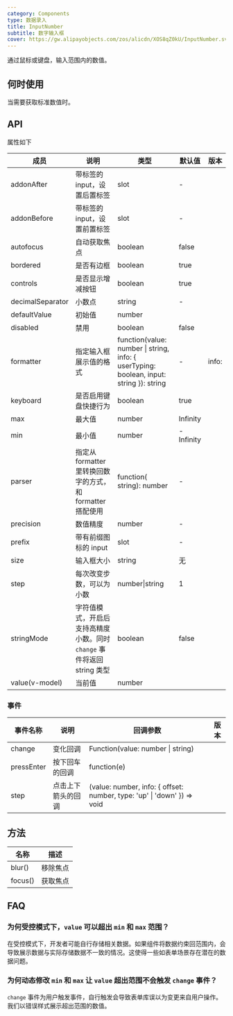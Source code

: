 ```yaml
---
category: Components
type: 数据录入
title: InputNumber
subtitle: 数字输入框
cover: https://gw.alipayobjects.com/zos/alicdn/XOS8qZ0kU/InputNumber.svg
---
```


通过鼠标或键盘，输入范围内的数值。

## 何时使用

当需要获取标准数值时。

## API

属性如下

| 成员 | 说明 | 类型 | 默认值 | 版本 |
| --- | --- | --- | --- | --- |
| addonAfter | 带标签的 input，设置后置标签 | slot | - |  |
| addonBefore | 带标签的 input，设置前置标签 | slot | - |  |
| autofocus | 自动获取焦点 | boolean | false |  |
| bordered | 是否有边框 | boolean | true |  |
| controls | 是否显示增减按钮 | boolean | true |  |
| decimalSeparator | 小数点 | string | - |  |
| defaultValue | 初始值 | number |  |  |
| disabled | 禁用 | boolean | false |  |
| formatter | 指定输入框展示值的格式 | function(value: number \| string, info: { userTyping: boolean, input: string }): string | - | info:  |
| keyboard | 是否启用键盘快捷行为 | boolean | true |  |
| max | 最大值 | number | Infinity |  |
| min | 最小值 | number | -Infinity |  |
| parser | 指定从 formatter 里转换回数字的方式，和 formatter 搭配使用 | function( string): number | - |  |
| precision | 数值精度 | number | - |  |
| prefix | 带有前缀图标的 input | slot | - |  |
| size | 输入框大小 | string | 无 |  |
| step | 每次改变步数，可以为小数 | number\|string | 1 |  |
| stringMode | 字符值模式，开启后支持高精度小数。同时 `change` 事件将返回 string 类型 | boolean | false |  |
| value(v-model) | 当前值 | number |  |  |

### 事件

| 事件名称 | 说明 | 回调参数 | 版本 |
| --- | --- | --- | --- |
| change | 变化回调 | Function(value: number \| string) |  |
| pressEnter | 按下回车的回调 | function(e) |  |
| step | 点击上下箭头的回调 | (value: number, info: { offset: number, type: 'up' \| 'down' }) => void |  |

## 方法

| 名称    | 描述     |
| ------- | -------- |
| blur()  | 移除焦点 |
| focus() | 获取焦点 |

## FAQ

### 为何受控模式下，`value` 可以超出 `min` 和 `max` 范围？

在受控模式下，开发者可能自行存储相关数据。如果组件将数据约束回范围内，会导致展示数据与实际存储数据不一致的情况。这使得一些如表单场景存在潜在的数据问题。

### 为何动态修改 `min` 和 `max` 让 `value` 超出范围不会触发 `change` 事件？

`change` 事件为用户触发事件，自行触发会导致表单库误以为变更来自用户操作。我们以错误样式展示超出范围的数值。
